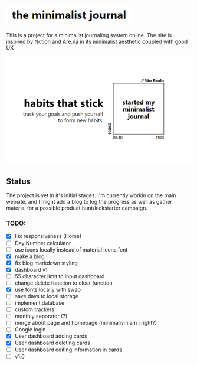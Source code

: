 ![the minimalist journal logo](img/minimalistjournal.png?raw=true "the minimalist journal")

This is a project for a minimalist journaling system online. The site is inspired by [Notion](https://www.notion.so/) and Are.na in its minimalist aesthetic coupled with good UX

![habits that stick. track your goals](img/hero.png?raw=true "minimalist journal LP")

## Status

The project is yet in it's initial stages. I'm currently workin on the main website, and I might add a blog to log the progress as well as gather material for a possible product hunt/kickstarter campaign.

### TODO:

- [x] Fix responsiveness (Home)
- [ ] Day Number calculator
- [ ] use icons locally instead of material icons font
- [x] make a blog
- [x] fix blog markdown styling
- [x] dashboard v1
- [ ] 55 character limit to input dashboard
- [ ] change delete function to clear function
- [x] use fonts locally with swap
- [ ] save days to local storage
- [ ] implement database
- [ ] custom trackers
- [ ] monthly separator (?)
- [ ] merge about page and homepage (minimalism am i right?)
- [ ] Google login
- [x] User dashboard adding cards
- [x] User dashboard deleting cards
- [ ] User dashboard editing information in cards
- [ ] v1.0